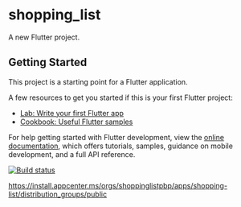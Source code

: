 # shopping_list

A new Flutter project.

## Getting Started

This project is a starting point for a Flutter application.

A few resources to get you started if this is your first Flutter project:

- [Lab: Write your first Flutter app](https://docs.flutter.dev/get-started/codelab)
- [Cookbook: Useful Flutter samples](https://docs.flutter.dev/cookbook)

For help getting started with Flutter development, view the
[online documentation](https://docs.flutter.dev/), which offers tutorials,
samples, guidance on mobile development, and a full API reference.

[![Build status](https://build.appcenter.ms/v0.1/apps/b197b06b-de56-4446-b473-96b4f8096396/branches/main/badge)](https://appcenter.ms)

https://install.appcenter.ms/orgs/shoppinglistpbp/apps/shopping-list/distribution_groups/public